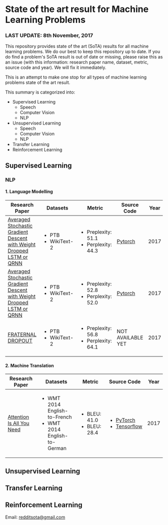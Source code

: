 # State of the art result for Machine Learning Problems

### LAST UPDATE: 8th November, 2017

This repository provides state of the art (SoTA) results for all machine learning problems. We do our best to keep this repository up to date.  If you do find a problem's SoTA result is out of date or missing, please raise this as an issue (with this information: research paper name, dataset, metric, source code and year). We will fix it immediately.

This is an attempt to make  one stop for all types of machine learning problems state of the art result.

This summary is categorized into:

- Supervised Learning
    - Speech
    - Computer Vision
    - NLP
- Unsupervised Learning
    - Speech
    - Computer Vision
    - NLP
- Transfer Learning
- Reinforcement Learning

## Supervised Learning


### NLP
#### 1. Language Modelling
Research Paper | Datasets  | Metric | Source Code | Year
------------ | ------------- | ------------ | -------------  | -------------
[Averaged Stochastic Gradient  Descent <br/> with Weight Dropped LSTM or QRNN](https://arxiv.org/pdf/1709.07432.pdf) | <ul><li> PTB </li><li> WikiText-2 </li></ul> | <ul><li> Preplexity: 51.1 </li><li> Perplexity: 44.3 </li></ul> |  [Pytorch](https://github.com/benkrause/dynamic-evaluation) | 2017
[Averaged Stochastic Gradient  Descent <br/> with Weight Dropped LSTM or QRNN](https://arxiv.org/pdf/1708.02182.pdf) | <ul><li> PTB </li><li> WikiText-2 </li></ul> | <ul><li> Preplexity: 52.8 </li><li> Perplexity: 52.0 </li></ul> |  [Pytorch](https://github.com/salesforce/awd-lstm-lm) | 2017
[FRATERNAL DROPOUT](https://arxiv.org/pdf/1711.00066.pdf) | <ul><li> PTB </li><li> WikiText-2 </li></ul> | <ul><li> Preplexity: 56.8 </li><li> Perplexity: 64.1</li></ul> |  NOT AVAILABLE YET | 2017




#### 2. Machine Translation
Research Paper | Datasets  | Metric | Source Code | Year
------------ | ------------- | ------------ | ------------- | -------------
[Attention Is All You Need](https://arxiv.org/abs/1706.03762) | <ul><li> WMT 2014 English-to-French </li><li> WMT 2014 English-to-German </li></ul> | <ul><li> BLEU: 41.0 </li><li> BLEU: 28.4</li></ul> |  <ul><li> [PyTorch](https://github.com/jadore801120/attention-is-all-you-need-pytorch) </li><li> [Tensorflow](https://github.com/tensorflow/tensor2tensor) </li></ul> | 2017



## Unsupervised Learning


## Transfer Learning


## Reinforcement Learning


Email: redditsota@gmail.com
